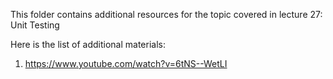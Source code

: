 This folder contains additional resources for the topic covered 
in lecture 27: Unit Testing

Here is the list of additional materials:

1. https://www.youtube.com/watch?v=6tNS--WetLI

